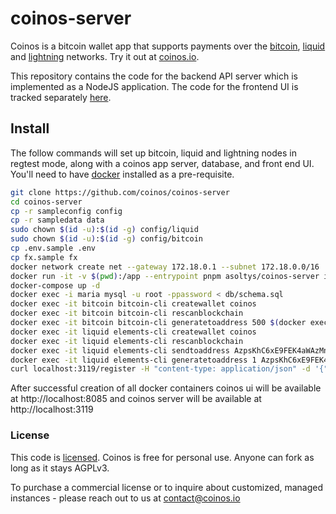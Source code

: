 # coinos-server

Coinos is a bitcoin wallet app that supports payments over the <a href="https://bitcoin.org">bitcoin</a>, <a href="https://blockstream.com/liquid/">liquid</a> and <a href="http://lightning.network/">lightning</a> networks. Try it out at <a href="https://coinos.io/">coinos.io</a>.

This repository contains the code for the backend API server which is implemented as a NodeJS application. The code for the frontend UI is tracked separately <a href="https://github.com/asoltys/coinos.io">here</a>.

## Install

The follow commands will set up bitcoin, liquid and lightning nodes in regtest mode, along with a coinos app server, database, and front end UI. You'll need to have <a href="https://docs.docker.com/get-docker/">docker</a> installed as a pre-requisite.

```bash
git clone https://github.com/coinos/coinos-server
cd coinos-server
cp -r sampleconfig config
cp -r sampledata data
sudo chown $(id -u):$(id -g) config/liquid
sudo chown $(id -u):$(id -g) config/bitcoin
cp .env.sample .env
cp fx.sample fx
docker network create net --gateway 172.18.0.1 --subnet 172.18.0.0/16
docker run -it -v $(pwd):/app --entrypoint pnpm asoltys/coinos-server i
docker-compose up -d
docker exec -i maria mysql -u root -ppassword < db/schema.sql   
docker exec -it bitcoin bitcoin-cli createwallet coinos
docker exec -it bitcoin bitcoin-cli rescanblockchain
docker exec -it bitcoin bitcoin-cli generatetoaddress 500 $(docker exec -it bitcoin bitcoin-cli getnewaddress "" "p2sh-segwit")
docker exec -it liquid elements-cli createwallet coinos
docker exec -it liquid elements-cli rescanblockchain
docker exec -it liquid elements-cli sendtoaddress AzpsKhC6xE9FEK4aWAzMnbvueMLiSa5ym1xpuYogFkHzWgMHSt8B79aNNbFppQzCSQ2yZ9E4nL6RQJU7 1000000
docker exec -it liquid elements-cli generatetoaddress 1 AzpsKhC6xE9FEK4aWAzMnbvueMLiSa5ym1xpuYogFkHzWgMHSt8B79aNNbFppQzCSQ2yZ9E4nL6RQJU7
curl localhost:3119/register -H "content-type: application/json" -d '{"user": { "username": "coinosfees", "password": "password"}}'
```

After successful creation of all docker containers coinos ui will be available at http://localhost:8085 and coinos server will be available at http://localhost:3119

### License

This code is [licensed].  Coinos is free for personal use.  Anyone can fork as long as it stays AGPLv3.  

To purchase a commercial license or to inquire about customized, managed instances - please reach out to us at [contact@coinos.io]


[Config changes]:(#config-changes)
[config/lnd/lnd.conf]:./sampleconfig/lnd/lnd.conf
[pwd file]:./sampleconfig/lnd/pwd
[licensed]:./LICENSE.md
[contact@coinos.io]:mailto:contact@coinos.io
[generate some BTC]:./doc/fund-server-bitcoin-cli.md
